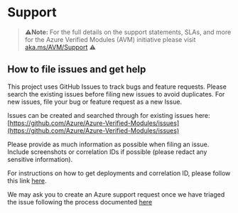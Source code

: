 # Support

> ⚠️**Note:** For the full details on the support statements, SLAs, and more for the Azure Verified Modules (AVM) initiative please visit [aka.ms/AVM/Support](https://aka.ms/avm/support) ⚠️

## How to file issues and get help

This project uses GitHub Issues to track bugs and feature requests. Please search the existing issues before filing new issues to avoid duplicates. For new issues, file your bug or feature request as a new Issue.

Issues can be created and searched through for existing issues here: [https://github.com/Azure/Azure-Verified-Modules/issues](https://github.com/Azure/Azure-Verified-Modules/issues)

Please provide as much information as possible when filing an issue. Include screenshots or correlation IDs if possible (please redact any sensitive information).

For instructions on how to get deployments and correlation ID, please follow this link [here](https://learn.microsoft.com/azure/azure-resource-manager/templates/deployment-history?tabs=azure-portal#get-deployments-and-correlation-id).

We may ask you to create an Azure support request once we have triaged the issue following the process documented [here](https://learn.microsoft.com/azure/azure-portal/supportability/how-to-create-azure-support-request)
